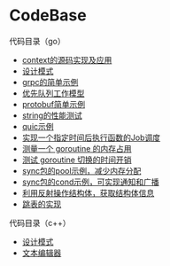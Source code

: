 # CodeBase

代码目录（go）
 
 - [context的源码实现及应用](go/context)
 - [设计模式](go/design_patterns)
 - [grpc的简单示例](go/grpc)
 - [优先队列工作模型](go/priority_queue)
 - [protobuf简单示例](go/protobuf)
 - [string的性能测试](go/string)
 - [quic示例](go/quic)
 - [实现一个指定时间后执行函数的Job调度](go/after_time_job) 
 - [测量一个 goroutine 的内存占用](go/goroutine/goroutine-size.go)
 - [测试 goroutine 切换的时间开销](go/goroutine/context-switch_test.go)
 - [sync包的pool示例，减少内存分配](go/sync/pool)
 - [sync包的cond示例，可实现通知和广播](go/sync/cond)
 - [利用反射操作结构体，获取结构体信息](go/reflect/StructReflect.go)
 - [跳表的实现](go/skiplist)

代码目录（c++）

 - [设计模式](c++/design_patterns)
 - [文本编辑器](c++/kilo/)